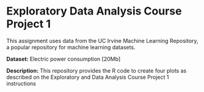 # Exploratory Data Analysis Course Project 1

This assignment uses data from the UC Irvine Machine Learning Repository, a popular repository for machine learning datasets. 

**Dataset:** Electric power consumption [20Mb]

**Description:** This repository provides the R code to create four plots as described on the Exploratory and Data Analysis Course Project 1 instructions


